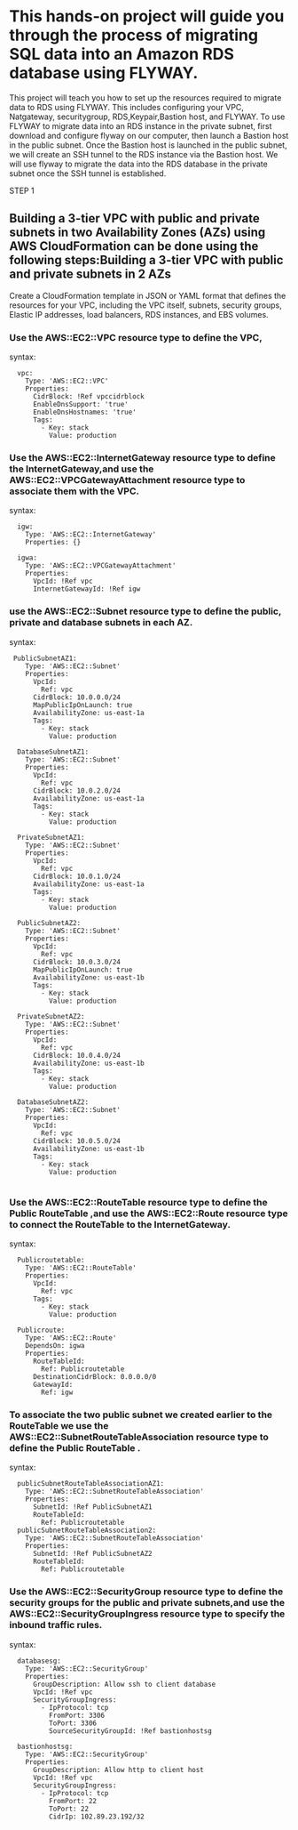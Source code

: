 # This hands-on project will guide you through the process of migrating SQL data into an Amazon RDS database using FLYWAY.
This project will teach you how to set up the resources required to migrate data to RDS using FLYWAY. This includes configuring your VPC, Natgateway, securitygroup, RDS,Keypair,Bastion host, and FLYWAY. To use FLYWAY to migrate data into an RDS instance in the private subnet, first download and configure flyway on our computer, then launch a Bastion host in the public subnet. Once the Bastion host is launched in the public subnet, we will create an SSH tunnel to the RDS instance via the Bastion host. We will use flyway to migrate the data into the RDS database in the private subnet once the SSH tunnel is established.

STEP 1
## Building a 3-tier VPC with public and private subnets in two Availability Zones (AZs) using AWS CloudFormation can be done using the following steps:Building a 3-tier VPC with public and private subnets in 2 AZs

Create a CloudFormation template in JSON or YAML format that defines the resources for your VPC, including the VPC itself, subnets, security groups, Elastic IP addresses, load balancers, RDS instances, and EBS volumes.

### Use the AWS::EC2::VPC resource type to define the VPC,
syntax:
```
  vpc:
    Type: 'AWS::EC2::VPC'
    Properties:
      CidrBlock: !Ref vpccidrblock
      EnableDnsSupport: 'true'
      EnableDnsHostnames: 'true'
      Tags:
        - Key: stack
          Value: production
```
### Use the AWS::EC2::InternetGateway resource type to define the InternetGateway,and use the AWS::EC2::VPCGatewayAttachment resource type to associate them with the VPC.
syntax:
```
  igw:
    Type: 'AWS::EC2::InternetGateway'
    Properties: {}

  igwa:
    Type: 'AWS::EC2::VPCGatewayAttachment'
    Properties:
      VpcId: !Ref vpc
      InternetGatewayId: !Ref igw

```
### use the AWS::EC2::Subnet resource type to define the public, private and database subnets in each AZ.
syntax:
```
 PublicSubnetAZ1:
    Type: 'AWS::EC2::Subnet'
    Properties:
      VpcId:
        Ref: vpc
      CidrBlock: 10.0.0.0/24
      MapPublicIpOnLaunch: true
      AvailabilityZone: us-east-1a
      Tags:
        - Key: stack
          Value: production

  DatabaseSubnetAZ1:
    Type: 'AWS::EC2::Subnet'
    Properties:
      VpcId:
        Ref: vpc
      CidrBlock: 10.0.2.0/24
      AvailabilityZone: us-east-1a
      Tags:
        - Key: stack
          Value: production

  PrivateSubnetAZ1:
    Type: 'AWS::EC2::Subnet'
    Properties:
      VpcId:
        Ref: vpc
      CidrBlock: 10.0.1.0/24
      AvailabilityZone: us-east-1a
      Tags:
        - Key: stack
          Value: production

  PublicSubnetAZ2:
    Type: 'AWS::EC2::Subnet'
    Properties:
      VpcId:
        Ref: vpc
      CidrBlock: 10.0.3.0/24
      MapPublicIpOnLaunch: true
      AvailabilityZone: us-east-1b
      Tags:
        - Key: stack
          Value: production

  PrivateSubnetAZ2:
    Type: 'AWS::EC2::Subnet'
    Properties:
      VpcId:
        Ref: vpc
      CidrBlock: 10.0.4.0/24
      AvailabilityZone: us-east-1b
      Tags:
        - Key: stack
          Value: production

  DatabaseSubnetAZ2:
    Type: 'AWS::EC2::Subnet'
    Properties:
      VpcId:
        Ref: vpc
      CidrBlock: 10.0.5.0/24
      AvailabilityZone: us-east-1b
      Tags:
        - Key: stack
          Value: production
		  
```          
### Use the AWS::EC2::RouteTable resource type to define the Public RouteTable ,and use the AWS::EC2::Route resource type to connect the RouteTable to the InternetGateway.
syntax:
```
  Publicroutetable:
    Type: 'AWS::EC2::RouteTable'
    Properties:
      VpcId:
        Ref: vpc
      Tags:
        - Key: stack
          Value: production

  Publicroute:
    Type: 'AWS::EC2::Route'
    DependsOn: igwa
    Properties:
      RouteTableId:
        Ref: Publicroutetable
      DestinationCidrBlock: 0.0.0.0/0
      GatewayId:
        Ref: igw

```
### To associate the two public subnet we created earlier to the RouteTable we  use the AWS::EC2::SubnetRouteTableAssociation resource type to define the Public RouteTable .
syntax:
```
  publicSubnetRouteTableAssociationAZ1:
    Type: 'AWS::EC2::SubnetRouteTableAssociation'
    Properties:
      SubnetId: !Ref PublicSubnetAZ1
      RouteTableId:
        Ref: Publicroutetable
  publicSubnetRouteTableAssociation2:
    Type: 'AWS::EC2::SubnetRouteTableAssociation'
    Properties:
      SubnetId: !Ref PublicSubnetAZ2
      RouteTableId:
        Ref: Publicroutetable
```

### Use the AWS::EC2::SecurityGroup resource type to define the security groups for the public and private subnets,and use the AWS::EC2::SecurityGroupIngress resource type to specify the inbound traffic rules.
syntax:
```
  databasesg:
    Type: 'AWS::EC2::SecurityGroup'
    Properties:
      GroupDescription: Allow ssh to client database
      VpcId: !Ref vpc
      SecurityGroupIngress:
        - IpProtocol: tcp
          FromPort: 3306
          ToPort: 3306
          SourceSecurityGroupId: !Ref bastionhostsg

  bastionhostsg:
    Type: 'AWS::EC2::SecurityGroup'
    Properties:
      GroupDescription: Allow http to client host
      VpcId: !Ref vpc
      SecurityGroupIngress:
        - IpProtocol: tcp
          FromPort: 22
          ToPort: 22
          CidrIp: 102.89.23.192/32

```
